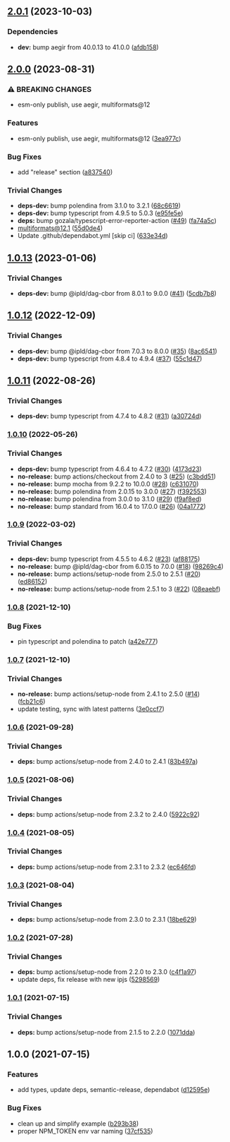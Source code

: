 ## [2.0.1](https://github.com/multiformats/js-blake2/compare/v2.0.0...v2.0.1) (2023-10-03)


### Dependencies

* **dev:** bump aegir from 40.0.13 to 41.0.0 ([afdb158](https://github.com/multiformats/js-blake2/commit/afdb1581f121272880b280d72cccc12155df6c02))

## [2.0.0](https://github.com/multiformats/js-blake2/compare/v1.0.13...v2.0.0) (2023-08-31)


### ⚠ BREAKING CHANGES

* esm-only publish, use aegir, multiformats@12

### Features

* esm-only publish, use aegir, multiformats@12 ([3ea977c](https://github.com/multiformats/js-blake2/commit/3ea977cb1f728600d1915c79dec7a163045fe09f))


### Bug Fixes

* add "release" section ([a837540](https://github.com/multiformats/js-blake2/commit/a8375403432a86be77f3ad292f9e381d3be639ff))


### Trivial Changes

* **deps-dev:** bump polendina from 3.1.0 to 3.2.1 ([68c6619](https://github.com/multiformats/js-blake2/commit/68c6619cfb976871a5fb039112909357ddf5d160))
* **deps-dev:** bump typescript from 4.9.5 to 5.0.3 ([e95fe5e](https://github.com/multiformats/js-blake2/commit/e95fe5e89addea4dd1b2ec4a497511ed61ac361a))
* **deps:** bump gozala/typescript-error-reporter-action ([#49](https://github.com/multiformats/js-blake2/issues/49)) ([fa74a5c](https://github.com/multiformats/js-blake2/commit/fa74a5c0c75862ea4394cc136caaa61821c2872c))
* multiformats@12.1 ([55d0de4](https://github.com/multiformats/js-blake2/commit/55d0de480122536054708c6384c038194c1e63de))
* Update .github/dependabot.yml [skip ci] ([633e34d](https://github.com/multiformats/js-blake2/commit/633e34d4e73af6a5b6c4360fa0f432cf5f78f7f4))

## [1.0.13](https://github.com/multiformats/js-blake2/compare/v1.0.12...v1.0.13) (2023-01-06)


### Trivial Changes

* **deps-dev:** bump @ipld/dag-cbor from 8.0.1 to 9.0.0 ([#41](https://github.com/multiformats/js-blake2/issues/41)) ([5cdb7b8](https://github.com/multiformats/js-blake2/commit/5cdb7b88c2f8fbae9dca2ffef74a97a5dbe297ab))

## [1.0.12](https://github.com/multiformats/js-blake2/compare/v1.0.11...v1.0.12) (2022-12-09)


### Trivial Changes

* **deps-dev:** bump @ipld/dag-cbor from 7.0.3 to 8.0.0 ([#35](https://github.com/multiformats/js-blake2/issues/35)) ([8ac6541](https://github.com/multiformats/js-blake2/commit/8ac6541d6e266a8915e12af98315d560243fd353))
* **deps-dev:** bump typescript from 4.8.4 to 4.9.4 ([#37](https://github.com/multiformats/js-blake2/issues/37)) ([55c1d47](https://github.com/multiformats/js-blake2/commit/55c1d472830013e73c16c1ecd94fa0a7d28b549b))

## [1.0.11](https://github.com/multiformats/js-blake2/compare/v1.0.10...v1.0.11) (2022-08-26)


### Trivial Changes

* **deps-dev:** bump typescript from 4.7.4 to 4.8.2 ([#31](https://github.com/multiformats/js-blake2/issues/31)) ([a30724d](https://github.com/multiformats/js-blake2/commit/a30724d64c51f5037d89a929c2f81e67fc4486be))

### [1.0.10](https://github.com/multiformats/js-blake2/compare/v1.0.9...v1.0.10) (2022-05-26)


### Trivial Changes

* **deps-dev:** bump typescript from 4.6.4 to 4.7.2 ([#30](https://github.com/multiformats/js-blake2/issues/30)) ([4173d23](https://github.com/multiformats/js-blake2/commit/4173d23cfd3c0fb3e0bd9312c8102128eb228756))
* **no-release:** bump actions/checkout from 2.4.0 to 3 ([#25](https://github.com/multiformats/js-blake2/issues/25)) ([c3bdd51](https://github.com/multiformats/js-blake2/commit/c3bdd51f0222afd94974ab73ccdd1972b88dc069))
* **no-release:** bump mocha from 9.2.2 to 10.0.0 ([#28](https://github.com/multiformats/js-blake2/issues/28)) ([c631070](https://github.com/multiformats/js-blake2/commit/c631070ffd90a2bb03df29cbd6e204dd4ab5f80e))
* **no-release:** bump polendina from 2.0.15 to 3.0.0 ([#27](https://github.com/multiformats/js-blake2/issues/27)) ([f392553](https://github.com/multiformats/js-blake2/commit/f392553c7733c2b31641f845972d29b0753d950f))
* **no-release:** bump polendina from 3.0.0 to 3.1.0 ([#29](https://github.com/multiformats/js-blake2/issues/29)) ([f9af8ed](https://github.com/multiformats/js-blake2/commit/f9af8edf91e17d02729a2273311199a2ee7ef9ac))
* **no-release:** bump standard from 16.0.4 to 17.0.0 ([#26](https://github.com/multiformats/js-blake2/issues/26)) ([04a1772](https://github.com/multiformats/js-blake2/commit/04a17720ae072cea496dd805adad3fb112b70bd0))

### [1.0.9](https://github.com/multiformats/js-blake2/compare/v1.0.8...v1.0.9) (2022-03-02)


### Trivial Changes

* **deps-dev:** bump typescript from 4.5.5 to 4.6.2 ([#23](https://github.com/multiformats/js-blake2/issues/23)) ([af88175](https://github.com/multiformats/js-blake2/commit/af88175bf5564be296f64bd1720d5cb8acf2cd62))
* **no-release:** bump @ipld/dag-cbor from 6.0.15 to 7.0.0 ([#18](https://github.com/multiformats/js-blake2/issues/18)) ([98269c4](https://github.com/multiformats/js-blake2/commit/98269c42ca09921d04d7458c8b3be45f62ad64af))
* **no-release:** bump actions/setup-node from 2.5.0 to 2.5.1 ([#20](https://github.com/multiformats/js-blake2/issues/20)) ([ed86152](https://github.com/multiformats/js-blake2/commit/ed86152a36d72e52d94721c546c77e131b375e41))
* **no-release:** bump actions/setup-node from 2.5.1 to 3 ([#22](https://github.com/multiformats/js-blake2/issues/22)) ([08eaebf](https://github.com/multiformats/js-blake2/commit/08eaebf40f5ce847151d09948541e4b606006601))

### [1.0.8](https://github.com/multiformats/js-blake2/compare/v1.0.7...v1.0.8) (2021-12-10)


### Bug Fixes

* pin typescript and polendina to patch ([a42e777](https://github.com/multiformats/js-blake2/commit/a42e777c562b667480253bc71724d877c4dba909))

### [1.0.7](https://github.com/multiformats/js-blake2/compare/v1.0.6...v1.0.7) (2021-12-10)


### Trivial Changes

* **no-release:** bump actions/setup-node from 2.4.1 to 2.5.0 ([#14](https://github.com/multiformats/js-blake2/issues/14)) ([fcb21c6](https://github.com/multiformats/js-blake2/commit/fcb21c63d4795e16aaf1bda02ee5e024b39c7357))
* update testing, sync with latest patterns ([3e0ccf7](https://github.com/multiformats/js-blake2/commit/3e0ccf7ccc91e2d724be5dd0837cf2895be4deab))

### [1.0.6](https://github.com/multiformats/js-blake2/compare/v1.0.5...v1.0.6) (2021-09-28)


### Trivial Changes

* **deps:** bump actions/setup-node from 2.4.0 to 2.4.1 ([83b497a](https://github.com/multiformats/js-blake2/commit/83b497a1d1f09a35b8eebb486073ea321d9df9de))

### [1.0.5](https://github.com/multiformats/js-blake2/compare/v1.0.4...v1.0.5) (2021-08-06)


### Trivial Changes

* **deps:** bump actions/setup-node from 2.3.2 to 2.4.0 ([5922c92](https://github.com/multiformats/js-blake2/commit/5922c92e7801e05b7a497ae86a2e90c08721cfa2))

### [1.0.4](https://github.com/multiformats/js-blake2/compare/v1.0.3...v1.0.4) (2021-08-05)


### Trivial Changes

* **deps:** bump actions/setup-node from 2.3.1 to 2.3.2 ([ec646fd](https://github.com/multiformats/js-blake2/commit/ec646fd33d7ec1e9eb8159bc799ea2f908f04e54))

### [1.0.3](https://github.com/multiformats/js-blake2/compare/v1.0.2...v1.0.3) (2021-08-04)


### Trivial Changes

* **deps:** bump actions/setup-node from 2.3.0 to 2.3.1 ([18be629](https://github.com/multiformats/js-blake2/commit/18be62978221500b1268e708b2aeb7c7bd3f973e))

### [1.0.2](https://github.com/multiformats/js-blake2/compare/v1.0.1...v1.0.2) (2021-07-28)


### Trivial Changes

* **deps:** bump actions/setup-node from 2.2.0 to 2.3.0 ([c4f1a97](https://github.com/multiformats/js-blake2/commit/c4f1a97195d35c00ed899b4f62f09a6d0e7174b0))
* update deps, fix release with new ipjs ([5298569](https://github.com/multiformats/js-blake2/commit/5298569e5bdc0270901b53672be278fd3ad02ab5))

### [1.0.1](https://github.com/multiformats/js-blake2/compare/v1.0.0...v1.0.1) (2021-07-15)


### Trivial Changes

* **deps:** bump actions/setup-node from 2.1.5 to 2.2.0 ([1071dda](https://github.com/multiformats/js-blake2/commit/1071ddad3d504e089dac34163d13e36cb85a3b35))

## 1.0.0 (2021-07-15)


### Features

* add types, update deps, semantic-release, dependabot ([d12595e](https://github.com/multiformats/js-blake2/commit/d12595e60739e52eef3c7569a46063b3cf8a6686))


### Bug Fixes

* clean up and simplify example ([b293b38](https://github.com/multiformats/js-blake2/commit/b293b38d8cf042a2df71c8e60944b5fbc171bb18))
* proper NPM_TOKEN env var naming ([37cf535](https://github.com/multiformats/js-blake2/commit/37cf5350f690c2d8456e2c85904894676e74bdea))
